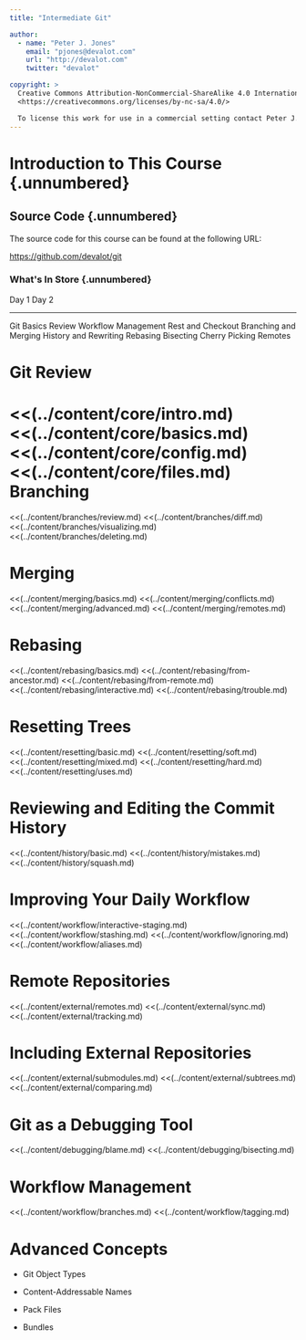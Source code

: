 ```yaml
---
title: "Intermediate Git"

author:
  - name: "Peter J. Jones"
    email: "pjones@devalot.com"
    url: "http://devalot.com"
    twitter: "devalot"

copyright: >
  Creative Commons Attribution-NonCommercial-ShareAlike 4.0 International Public License:
  <https://creativecommons.org/licenses/by-nc-sa/4.0/>

  To license this work for use in a commercial setting contact Peter J. Jones.
---
```


Introduction to This Course {.unnumbered}
=========================================

Source Code {.unnumbered}
-------------------------

The source code for this course can be found at the following URL:

<https://github.com/devalot/git>

### What's In Store {.unnumbered}

  Day 1                   Day 2
  --------------          --------------
  Git Basics Review       Workflow Management
                          Rest and Checkout
  Branching and Merging   History and Rewriting
  Rebasing                Bisecting
  Cherry Picking          Remotes

Git Review
==========

  <<(../content/core/intro.md)
  <<(../content/core/basics.md)
  <<(../content/core/config.md)
  <<(../content/core/files.md)
Branching
=========

  <<(../content/branches/review.md)
  <<(../content/branches/diff.md)
  <<(../content/branches/visualizing.md)
  <<(../content/branches/deleting.md)

Merging
=======

  <<(../content/merging/basics.md)
  <<(../content/merging/conflicts.md)
  <<(../content/merging/advanced.md)
  <<(../content/merging/remotes.md)

Rebasing
========

  <<(../content/rebasing/basics.md)
  <<(../content/rebasing/from-ancestor.md)
  <<(../content/rebasing/from-remote.md)
  <<(../content/rebasing/interactive.md)
  <<(../content/rebasing/trouble.md)

Resetting Trees
===============

  <<(../content/resetting/basic.md)
  <<(../content/resetting/soft.md)
  <<(../content/resetting/mixed.md)
  <<(../content/resetting/hard.md)
  <<(../content/resetting/uses.md)

Reviewing and Editing the Commit History
========================================

  <<(../content/history/basic.md)
  <<(../content/history/mistakes.md)
  <<(../content/history/squash.md)

Improving Your Daily Workflow
=============================

  <<(../content/workflow/interactive-staging.md)
  <<(../content/workflow/stashing.md)
  <<(../content/workflow/ignoring.md)
  <<(../content/workflow/aliases.md)

Remote Repositories
===================

  <<(../content/external/remotes.md)
  <<(../content/external/sync.md)
  <<(../content/external/tracking.md)

Including External Repositories
===============================

  <<(../content/external/submodules.md)
  <<(../content/external/subtrees.md)
  <<(../content/external/comparing.md)

Git as a Debugging Tool
=======================

  <<(../content/debugging/blame.md)
  <<(../content/debugging/bisecting.md)

Workflow Management
===================

  <<(../content/workflow/branches.md)
  <<(../content/workflow/tagging.md)

Advanced Concepts
=================

  * Git Object Types

  * Content-Addressable Names

  * Pack Files

  * Bundles
